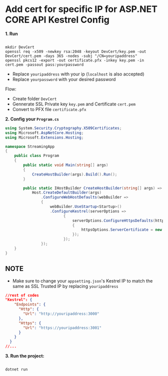 # Add cert for specific IP for ASP.NET CORE API Kestrel Config

**1. Run**

```console

mkdir DevCert
openssl req -x509 -newkey rsa:2048 -keyout DevCert/key.pem -out DevCert/cert.pem -days 365 -nodes -subj "/CN=youripaddress"
openssl pkcs12 -export -out certificate.pfx -inkey key.pem -in cert.pem -passout pass:yourpassword

```

- Replace `youripaddress` with your ip (`localhost` is also accepted)
- Replace `yourpassword` with your desired password

Flow:

- Create folder `DevCert`
- Gennerate SSL Private key `key.pem` and Certificate `cert.pem`
- Convert to PFX file `certificate.pfx`

**2. Config your `Program.cs`**

```cs
using System.Security.Cryptography.X509Certificates;
using Microsoft.AspNetCore.Hosting;
using Microsoft.Extensions.Hosting;

namespace StreamingApp
{
    public class Program
    {
        public static void Main(string[] args)
        {
            CreateHostBuilder(args).Build().Run();
        }

        public static IHostBuilder CreateHostBuilder(string[] args) =>
            Host.CreateDefaultBuilder(args)
                .ConfigureWebHostDefaults(webBuilder =>
                {
                    webBuilder.UseStartup<Startup>()
                    .ConfigureKestrel(serverOptions =>
                          {
                              serverOptions.ConfigureHttpsDefaults(httpsOptions =>
                              {
                                  httpsOptions.ServerCertificate = new X509Certificate2("./DevCert/localhost_22122024.pfx", "yourpassword");
                              });
                          }); 
                });
    }
}


```

## NOTE

- Make sure to change your `appsetting.json`'s Kestrel IP to match the same as SSL Trusted IP by replacing `youripaddress`

```json
//rest of codes
"Kestrel": {
    "Endpoints": {
      "Http": {
        "Url": "http://youripaddress:3000"
      },
      "Https": {
        "Url": "https://youripaddress:3001"
      }
    }
  }
//...
```

**3. Run the project:**

```console

dotnet run

```

